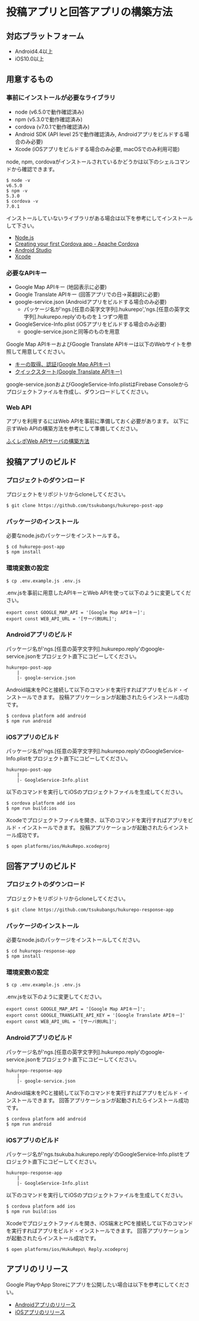 # 投稿アプリと回答アプリの構築方法

## 対応プラットフォーム

- Android4.4以上
- iOS10.0以上

## 用意するもの

### 事前にインストールが必要なライブラリ

- node (v6.5.0で動作確認済み)
- npm (v5.3.0で動作確認済み)
- cordova (v7.0.1で動作確認済み)
- Android SDK (API level 25で動作確認済み, Androidアプリをビルドする場合のみ必要)
- Xcode (iOSアプリをビルドする場合のみ必要, macOSでのみ利用可能)

node, npm, cordovaがインストールされているかどうかは以下のシェルコマンドから確認できます。

```
$ node -v
v6.5.0
$ npm -v
5.3.0
$ cordova -v
7.0.1
```

インストールしていないライブラリがある場合は以下を参考にしてインストールして下さい。

- [Node.js](https://nodejs.org/ja/)
- [Creating your first Cordova app - Apache Cordova](https://cordova.apache.org/docs/en/7.x/guide/cli/index.html)
- [Android Studio](https://developer.android.com/studio/index.html?hl=ja)
- [Xcode](https://itunes.apple.com/jp/app/xcode/id497799835?mt=12)

### 必要なAPIキー

- Google Map APIキー (地図表示に必要)
- Google Translate APIキー (回答アプリでの日→英翻訳に必要)
- google-service.json (Androidアプリをビルドする場合のみ必要)
    - パッケージ名が'ngs.[任意の英字文字列].hukurepo','ngs.[任意の英字文字列].hukurepo.reply'のものを１つずつ用意
- GoogleService-Info.plist (iOSアプリをビルドする場合のみ必要)
    - google-service.jsonと同等のものを用意

Google Map APIキーおよびGoogle Translate APIキーは以下のWebサイトを参照して用意してください。

- [キーの取得、認証(Google Map APIキー)](https://developers.google.com/maps/documentation/javascript/get-api-key?hl=ja)
- [クイックスタート(Google Translate APIキー)](https://cloud.google.com/translate/docs/getting-started?hl=ja)

google-service.jsonおよびGoogleService-Info.plistはFirebase Consoleからプロジェクトファイルを作成し、ダウンロードしてください。

### Web API

アプリを利用するにはWeb APIを事前に準備しておく必要があります。
以下に示すWeb APIの構築方法を参考にして準備してください。

[ふくレポWeb APIサーバの構築方法](https://github.com/tsukubangs/hukurepo-server)

## 投稿アプリのビルド

### プロジェクトのダウンロード

プロジェクトをリポジトリからcloneしてください。

```
$ git clone https://github.com/tsukubangs/hukurepo-post-app
```

### パッケージのインストール

必要なnode.jsのパッケージをインストールする。

```
$ cd hukurepo-post-app
$ npm install
```

### 環境変数の設定


```
$ cp .env.example.js .env.js
```

.env.jsを事前に用意したAPIキーとWeb APIを使って以下のように変更してください。

```
export const GOOGLE_MAP_API = '[Google Map APIキー]';
export const WEB_API_URL = '[サーバ側URL]';
```

### Androidアプリのビルド

パッケージ名が'ngs.[任意の英字文字列].hukurepo.reply'のgoogle-service.jsonをプロジェクト直下にコピーしてください。

```
hukurepo-post-app
    |
    |- google-service.json
```

Android端末をPCと接続して以下のコマンドを実行すればアプリをビルド・インストールできます。
投稿アプリケーションが起動されたらインストール成功です。

```
$ cordova platform add android
$ npm run android
```

### iOSアプリのビルド

パッケージ名が'ngs.[任意の英字文字列].hukurepo.reply'のGoogleService-Info.plistをプロジェクト直下にコピーしてください。

```
hukurepo-post-app
    |
    |- GoogleService-Info.plist
```

以下のコマンドを実行してiOSのプロジェクトファイルを生成してください。

```
$ cordova platform add ios
$ npm run build:ios
```

Xcodeでプロジェクトファイルを開き、以下のコマンドを実行すればアプリをビルド・インストールできます。
投稿アプリケーションが起動されたらインストール成功です。

```
$ open platforms/ios/HukuRepo.xcodeproj
```

## 回答アプリのビルド

### プロジェクトのダウンロード

プロジェクトをリポジトリからcloneしてください。

```
$ git clone https://github.com/tsukubangs/hukurepo-response-app
```

### パッケージのインストール

必要なnode.jsのパッケージをインストールしてください。

```
$ cd hukurepo-response-app
$ npm install
```

### 環境変数の設定

```
$ cp .env.example.js .env.js
```

.env.jsを以下のように変更してください。

```
export const GOOGLE_MAP_API = '[Google Map APIキー]';
export const GOOGLE_TRANSLATE_API_KEY = '[Google Translate APIキー]'
export const WEB_API_URL = '[サーバ側URL]';
```

### Androidアプリのビルド

パッケージ名が'ngs.[任意の英字文字列].hukurepo.reply'のgoogle-service.jsonをプロジェクト直下にコピーしてください。

```
hukurepo-response-app
    |
    |- google-service.json
```

Android端末をPCと接続して以下のコマンドを実行すればアプリをビルド・インストールできます。
回答アプリケーションが起動されたらインストール成功です。

```
$ cordova platform add android
$ npm run android
```

### iOSアプリのビルド

パッケージ名が'ngs.tsukuba.hukurepo.reply'のGoogleService-Info.plistをプロジェクト直下にコピーしてください。

```
hukurepo-response-app
    |
    |- GoogleService-Info.plist
```

以下のコマンドを実行してiOSのプロジェクトファイルを生成してください。

```
$ cordova platform add ios
$ npm run build:ios
```

Xcodeでプロジェクトファイルを開き、iOS端末とPCを接続して以下のコマンドを実行すればアプリをビルド・インストールできます。
回答アプリケーションが起動されたらインストール成功です。

```
$ open platforms/ios/HukuRepo\ Reply.xcodeproj 
```

## アプリのリリース

Google PlayやApp Storeにアプリを公開したい場合は以下を参考にしてください。

- [Androidアプリのリリース](https://developer.android.com/studio/publish/index.html?hl=ja)
- [iOSアプリのリリース](https://help.apple.com/itunes-connect/developer/#/dev34e9bbb5a)
